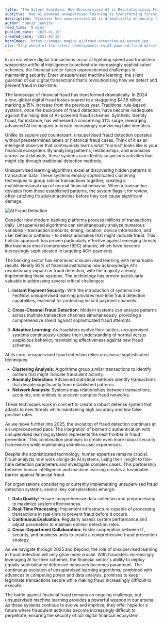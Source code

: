 ```yaml
---
title: 'The Silent Guardian: How Unsupervised AI is Revolutionizing Fraud Detection'
subtitle: 'How AI-powered unsupervised learning is transforming financial fraud detection in 2025'
description: 'Discover how unsupervised AI is dramatically enhancing fraud detection in 2025, providing real-time solutions to combat sophisticated financial fraud. Learn how this technology adapts and protects the financial ecosystem against evolving threats.'
author: 'David Jenkins'
read_time: '8 mins'
publish_date: '2025-02-15'
created_date: '2025-02-15'
heroImage: 'https://images.magick.ai/fraud-detection-ai-system.jpg'
cta: 'Stay ahead of the latest developments in AI-powered fraud detection. Follow us on LinkedIn for regular updates on how technology is securing the future of finance.'
---
```


In an era where digital transactions occur at lightning speed and fraudsters weaponize artificial intelligence to orchestrate increasingly sophisticated schemes, the financial sector faces unprecedented challenges in maintaining security. Enter unsupervised machine learning: the silent guardian of our digital transactions that's revolutionizing how we detect and prevent fraud in real-time.

The landscape of financial fraud has transformed dramatically. In 2024 alone, global digital fraud losses soared to a staggering $47.8 billion, marking a 15% increase from the previous year. Traditional rule-based systems, once the backbone of fraud detection, have become inadequate against the rising tide of AI-powered fraud schemes. Synthetic identity fraud, for instance, has witnessed a concerning 31% surge, leveraging advanced AI techniques to create increasingly convincing fake identities.

Unlike its supervised counterpart, unsupervised fraud detection operates without predetermined labels or historical fraud cases. Think of it as an intelligent observer that continuously learns what "normal" looks like in your financial ecosystem. By analyzing patterns, relationships, and anomalies across vast datasets, these systems can identify suspicious activities that might slip through traditional detection methods.

Unsupervised learning algorithms excel at discovering hidden patterns in transaction data. These systems employ sophisticated clustering techniques to group similar transactions together, creating a multidimensional map of normal financial behavior. When a transaction deviates from these established patterns, the system flags it for review, often catching fraudulent activities before they can cause significant damage.

![AI Fraud Detection](https://i.magick.ai/PIXE/1738406181100_magick_img.webp)

Consider how modern banking platforms process millions of transactions daily. Unsupervised algorithms can simultaneously analyze numerous variables - transaction amounts, timing, location, device information, and user behavior patterns - to detect anomalies that might indicate fraud. This holistic approach has proven particularly effective against emerging threats like business email compromise (BEC) attacks, which have become increasingly sophisticated in targeting ACH payments.

The banking sector has embraced unsupervised learning with remarkable results. Nearly 93% of financial institutions now acknowledge AI's revolutionary impact on fraud detection, with the majority already implementing these systems. The technology has proven particularly valuable in addressing several critical challenges:

1. **Instant Payment Security:** With the introduction of systems like FedNow, unsupervised learning provides real-time fraud detection capabilities, essential for protecting instant payment channels.

2. **Cross-Channel Fraud Detection:** Modern systems can analyze patterns across multiple transaction channels simultaneously, providing a comprehensive shield against sophisticated fraud attempts.

3. **Adaptive Learning:** As fraudsters evolve their tactics, unsupervised systems continuously update their understanding of normal versus suspicious behavior, maintaining effectiveness against new fraud schemes.

At its core, unsupervised fraud detection relies on several sophisticated techniques:

- **Clustering Analysis:** Algorithms group similar transactions to identify outliers that might indicate fraudulent activity.
- **Anomaly Detection:** Advanced statistical methods identify transactions that deviate significantly from established patterns.
- **Network Analysis:** Systems map relationships between transactions, accounts, and entities to uncover complex fraud networks.

These techniques work in concert to create a robust defense system that adapts to new threats while maintaining high accuracy and low false positive rates.

As we move further into 2025, the evolution of fraud detection continues at an unprecedented pace. The integration of biometric authentication with unsupervised learning systems represents the next frontier in fraud prevention. This combination promises to create even more robust security frameworks while maintaining seamless user experiences.

Despite the sophisticated technology, human expertise remains crucial. Fraud analysts now work alongside AI systems, using their insight to fine-tune detection parameters and investigate complex cases. This partnership between human intelligence and machine learning creates a formidable barrier against financial fraud.

For organizations considering or currently implementing unsupervised fraud detection systems, several key considerations emerge:

1. **Data Quality:** Ensure comprehensive data collection and preprocessing to maximize system effectiveness.
2. **Real-Time Processing:** Implement infrastructure capable of processing transactions in real-time to prevent fraud before it occurs.
3. **Continuous Evaluation:** Regularly assess system performance and adjust parameters to maintain optimal detection rates.
4. **Cross-Department Collaboration:** Foster cooperation between IT, security, and business units to create a comprehensive fraud prevention strategy.

As we navigate through 2025 and beyond, the role of unsupervised learning in fraud detection will only grow more crucial. With fraudsters increasingly leveraging AI for their schemes, the financial sector's ability to deploy equally sophisticated defensive measures becomes paramount. The continuous evolution of unsupervised learning algorithms, combined with advances in computing power and data analysis, promises to keep legitimate transactions secure while making fraud increasingly difficult to execute.

The battle against financial fraud remains an ongoing challenge, but unsupervised machine learning provides a powerful weapon in our arsenal. As these systems continue to evolve and improve, they offer hope for a future where fraudulent activities become increasingly difficult to perpetrate, ensuring the security of our digital financial ecosystem.
